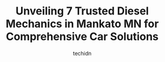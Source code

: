 ---
layout: ampstory
image: https://images.unsplash.com/photo-1641921966132-371cca4de3a1?ixlib=rb-4.0.3&ixid=MnwxMjA3fDB8MHxwaG90by1wYWdlfHx8fGVufDB8fHx8&auto=format&fit=crop&w=640&h=853&q=80
author: techidn
featured: false
description: If youre in need of trustworthy and skilled Diesel Mechanic in Mankato MN, USA, youll be pleased to discover the 7 best Diesel Mechanic in town. Their expertise and commitment to customer 
title: Unveiling 7 Trusted Diesel Mechanics in Mankato MN for Comprehensive Car Solutions
cover:
   title: Unveiling 7 Trusted Diesel Mechanics in Mankato MN for Comprehensive Car Solutions
   subtitle: Rickpate
   background: https://images.unsplash.com/photo-1641921966132-371cca4de3a1?ixlib=rb-4.0.3&ixid=MnwxMjA3fDB8MHxwaG90by1wYWdlfHx8fGVufDB8fHx8&auto=format&fit=crop&w=640&h=853&q=80

pages: 
 - layout: thirds
   top: <h1>#1 Express Auto Service & Repair</h1>
   bottom: "<p>BEWARE!!!Do not get me wrong I think that all of the workers are incredibly kind and very quick at their jobs. However, they maybe choose quickness over efficiency.I rece</p>"
   background: https://www.knot35.com/toplist/wp-content/uploads/2023/06/best-diesel-mechanic-1-in-mankato-mn-1685840762.jpeg
   backgroundblur: true
 - layout: thirds
   top: <h1>#2 TGK Automotive of Mankato</h1>
   bottom: "<p>1771 Bassett Dr, Mankato, MN 56001, United States</p>"
   background: https://www.knot35.com/toplist/wp-content/uploads/2023/06/best-diesel-mechanic-2-in-mankato-mn-1685840762.jpeg
   cta:
      link: https://www.knot35.com/toplist/unveiling-7-trusted-diesel-mechanics-in-mankato-mn-for-comprehensive-car-solutions/
      text: Unveiling 7 Trusted Diesel Mechanics in Mankato MN for Comprehensive Car Solutions
 - layout: thirds
   top: <h1>#3 Autotronics</h1>
   bottom: "<p>927 N Riverfront Dr, Mankato, MN 56001, United States</p>"
   background: https://www.knot35.com/toplist/wp-content/uploads/2023/06/best-diesel-mechanic-3-in-mankato-mn-1685840763.jpeg
   cta:
      link: https://www.knot35.com/toplist/unveiling-7-trusted-diesel-mechanics-in-mankato-mn-for-comprehensive-car-solutions/
      text: Unveiling 7 Trusted Diesel Mechanics in Mankato MN for Comprehensive Car Solutions
 - layout: thirds
   top: <h1>#4 Fromms Auto, Brake Service & Rental Cars</h1>
   bottom: "<p>1915 Madison Ave, Mankato, MN 56001, United States</p>"
   background: https://images.unsplash.com/photo-1618005182384-a83a8bd57fbe?ixlib=rb-4.0.3&ixid=MnwxMjA3fDB8MHxwaG90by1wYWdlfHx8fGVufDB8fHx8&auto=format&fit=crop&w=640&h=853&q=80
   cta:
      link: https://www.knot35.com/toplist/unveiling-7-trusted-diesel-mechanics-in-mankato-mn-for-comprehensive-car-solutions/
      text: Unveiling 7 Trusted Diesel Mechanics in Mankato MN for Comprehensive Car Solutions
 - layout: thirds
   top: <h1>#5 Rock Street Auto</h1>
   bottom: "<p>117 E Rock St, Mankato, MN 56001, United States</p>"
   background: https://images.unsplash.com/photo-1524169358666-79f22534bc6e?ixlib=rb-4.0.3&ixid=MnwxMjA3fDB8MHxwaG90by1wYWdlfHx8fGVufDB8fHx8&auto=format&fit=crop&w=640&h=853&q=80
   cta:
      link: https://www.knot35.com/toplist/unveiling-7-trusted-diesel-mechanics-in-mankato-mn-for-comprehensive-car-solutions/
      text: Unveiling 7 Trusted Diesel Mechanics in Mankato MN for Comprehensive Car Solutions
 - layout: thirds
   top: <h1>#6 Rons Auto Repair of Mankato</h1>
   bottom: "<p>22695 589th Ave, Mankato, MN 56001, United States</p>"
   background: https://images.unsplash.com/photo-1618556658017-fd9c732d1360?ixlib=rb-4.0.3&ixid=MnwxMjA3fDB8MHxwaG90by1wYWdlfHx8fGVufDB8fHx8&auto=format&fit=crop&w=640&h=853&q=80
   cta:
      link: https://www.knot35.com/toplist/unveiling-7-trusted-diesel-mechanics-in-mankato-mn-for-comprehensive-car-solutions/
      text: Unveiling 7 Trusted Diesel Mechanics in Mankato MN for Comprehensive Car Solutions
 - layout: thirds
   top: <h1>#7 A & T Auto Repair</h1>
   bottom: "<p>104 E Vine St, Mankato, MN 56001, United States</p>"
   background: https://images.unsplash.com/photo-1557672172-298e090bd0f1?ixlib=rb-4.0.3&ixid=MnwxMjA3fDB8MHxwaG90by1wYWdlfHx8fGVufDB8fHx8&auto=format&fit=crop&w=640&h=853&q=80
   cta:
      link: https://www.knot35.com/toplist/unveiling-7-trusted-diesel-mechanics-in-mankato-mn-for-comprehensive-car-solutions/
      text: Unveiling 7 Trusted Diesel Mechanics in Mankato MN for Comprehensive Car Solutions
 - layout: thirds
   middle: Continue reading...
   background: https://images.unsplash.com/photo-1567360425618-1594206637d2?ixlib=rb-4.0.3&ixid=MnwxMjA3fDB8MHxwaG90by1wYWdlfHx8fGVufDB8fHx8&auto=format&fit=crop&w=640&h=853&q=80
   cta:
      link: https://www.knot35.com/toplist/unveiling-7-trusted-diesel-mechanics-in-mankato-mn-for-comprehensive-car-solutions/
      text: Unveiling 7 Trusted Diesel Mechanics in Mankato MN for Comprehensive Car Solutions
      
---